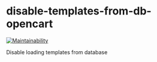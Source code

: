 # disable-templates-from-db-opencart

[![Maintainability](https://api.codeclimate.com/v1/badges/07f50f79b361dbcb2994/maintainability)](https://codeclimate.com/github/brokeyourbike/disable-templates-from-db-opencart/maintainability)

Disable loading templates from database
